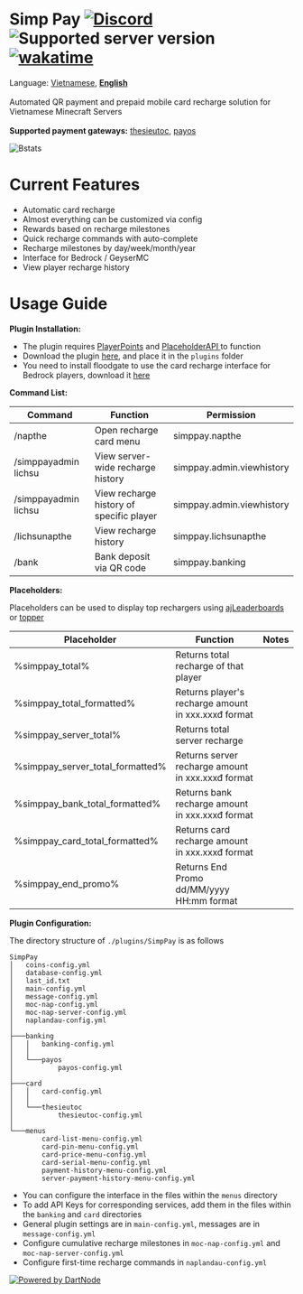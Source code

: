 
Simp Pay [![Discord](https://img.shields.io/discord/1353293624238145626.svg?label=&logo=discord&logoColor=ffffff&color=7389D8&labelColor=6A7EC2)](https://discord.typicalsmc.me/discord) ![Supported server version](https://img.shields.io/badge/minecraft-1.13%20--_1.21.4-green) [![wakatime](https://wakatime.com/badge/user/a9b10cc4-84e7-4a4d-9952-09cd1d1d7750/project/35b700a7-bd03-4fef-96c8-4ea2c0988f46.svg)](https://wakatime.com/badge/user/a9b10cc4-84e7-4a4d-9952-09cd1d1d7750/project/35b700a7-bd03-4fef-96c8-4ea2c0988f46)
===========
Language: [Vietnamese](README_VN.md), **[English](README.md)** <br><br>
Automated QR payment and prepaid mobile card recharge solution for Vietnamese Minecraft Servers <br> <br>
**Supported payment gateways:** [thesieutoc](https://thesieutoc.net/), [payos](https://payos.vn/)

![Bstats](https://bstats.org/signatures/bukkit/SimpPay.svg)

Current Features
===========

- Automatic card recharge
- Almost everything can be customized via config
- Rewards based on recharge milestones
- Quick recharge commands with auto-complete
- Recharge milestones by day/week/month/year
- Interface for Bedrock / GeyserMC
- View player recharge history

Usage Guide
===========

**Plugin Installation:**

- The plugin requires
  [PlayerPoints](https://www.spigotmc.org/resources/playerpoints.80745/)
  and [PlaceholderAPI
](https://www.spigotmc.org/resources/placeholderapi.6245/) to function
- Download the plugin [here](https://github.com/SimpMC-Studio/SimpPay/releases/), and place it in the `plugins` folder
- You need to install floodgate to use the card recharge interface for Bedrock players, download
  it [here](https://geysermc.org/download?project=floodgate)

**Command List:**

| Command                     | Function                                 | Permission                |
|-----------------------------|------------------------------------------|---------------------------|
| /napthe                     | Open recharge card menu                  | simppay.napthe            |
| /simppayadmin lichsu        | View server-wide recharge history        | simppay.admin.viewhistory |
| /simppayadmin lichsu <name> | View recharge history of specific player | simppay.admin.viewhistory |
| /lichsunapthe               | View recharge history                    | simppay.lichsunapthe      |
| /bank <amount>              | Bank deposit via QR code                 | simppay.banking           |

**Placeholders:**

Placeholders can be used to display top rechargers using
[ajLeaderboards](https://www.spigotmc.org/resources/ajleaderboards.85548/)
or [topper](https://www.spigotmc.org/resources/topper.101325/)

| Placeholder                      | Function                                            | Notes |
|----------------------------------|-----------------------------------------------------|-------|
| %simppay_total%                  | Returns total recharge of that player               |       |
| %simppay_total_formatted%        | Returns player's recharge amount in xxx.xxxđ format |       |
| %simppay_server_total%           | Returns total server recharge                       |       |
| %simppay_server_total_formatted% | Returns server recharge amount in xxx.xxxđ format   |       |
| %simppay_bank_total_formatted%   | Returns bank recharge amount in xxx.xxxđ format     |       |
| %simppay_card_total_formatted%   | Returns card recharge amount in xxx.xxxđ format     |       |
| %simppay_end_promo%              | Returns End Promo dd/MM/yyyy HH:mm format           |       |

**Plugin Configuration:**

The directory structure of `./plugins/SimpPay` is as follows

```
SimpPay
│   coins-config.yml 
│   database-config.yml
│   last_id.txt
│   main-config.yml
│   message-config.yml
│   moc-nap-config.yml
│   moc-nap-server-config.yml
│   naplandau-config.yml
│
├───banking
│   │   banking-config.yml
│   │
│   └───payos
│           payos-config.yml
│
├───card
│   │   card-config.yml
│   │
│   └───thesieutoc
│           thesieutoc-config.yml
│
└───menus
        card-list-menu-config.yml
        card-pin-menu-config.yml
        card-price-menu-config.yml
        card-serial-menu-config.yml
        payment-history-menu-config.yml
        server-payment-history-menu-config.yml
```

- You can configure the interface in the files within the `menus` directory
- To add API Keys for corresponding services, add them in the files within the `banking` and `card` directories
- General plugin settings are in `main-config.yml`, messages are in `message-config.yml`
- Configure cumulative recharge milestones in `moc-nap-config.yml` and `moc-nap-server-config.yml`
- Configure first-time recharge commands in `naplandau-config.yml`

[![Powered by DartNode](https://dartnode.com/branding/DN-Open-Source-sm.png)](https://dartnode.com "Powered by DartNode - Free VPS for Open Source")
